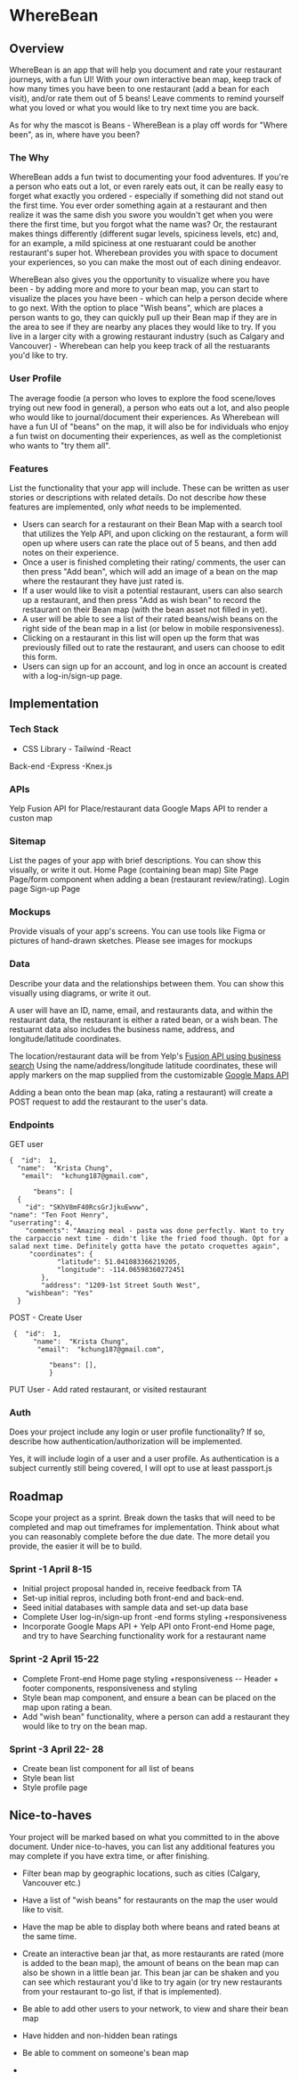 # WhereBean

## Overview

WhereBean is an app that will help you document and rate your restaurant journeys, with a fun UI! With your own interactive bean map, keep track of how many times you have been to one restaurant (add a bean for each visit), and/or rate them out of 5 beans! Leave comments to remind yourself what you loved or what you would like to try next time you are back. 

As for why the mascot is Beans - WhereBean is a play off words for "Where been", as in, where have you been?

### The Why 
WhereBean adds a fun twist to documenting your food adventures. If you're a person who eats out a lot, or even rarely eats out, it can be really easy to forget what exactly you ordered - especially if something did not stand out the first time. You ever order something again at a restaurant and then realize it was the same dish you swore you wouldn't get when you were there  the first time, but you forgot what the name was? Or, the restaurant makes things differently (different sugar levels, spiciness levels, etc) and, for an example,  a mild spiciness at one restuarant could be another restaurant's super hot. Wherebean provides you with space to document your experiences, so you can make the most out of each dining endeavor. 

WhereBean also gives you the opportunity to visualize where you have been - by adding more and more to your bean map, you can start to visualize the places you have been - which can help a person decide where to go next. With the option to place "Wish beans", which are places a person wants to go, they can quickly pull up their Bean map if they are in the area to see if they are nearby any places they would like to try. If you live in a larger city with a growing restaurant industry (such as Calgary and Vancouver) - Wherebean can help you keep track of all the restuarants you'd like to try.


### User Profile

The average foodie (a person who loves to explore the food scene/loves trying out new food in general), a person who eats out a lot, and also people who would like to journal/document their experiences. As Wherebean will have a fun UI of "beans" on the map, it will also be for individuals who enjoy a fun twist on documenting their experiences, as well as the completionist who wants to "try them all". 


### Features

List the functionality that your app will include. These can be written as user stories or descriptions with related details. Do not describe _how_ these features are implemented, only _what_ needs to be implemented.

 - Users can search for a restaurant on their Bean Map with a search tool that utilizes the Yelp API, and upon clicking on the restaurant, a form will open up where users can rate the place out of 5 beans, and then add notes on their experience. 
 - Once a user is finished completing their rating/ comments, the user can then press "Add bean", which will add an image of a bean on the map where the restaurant they have just rated is. 
 -  If a user would like to visit a potential restaurant, users can also search up a restaurant, and then press "Add as wish bean" to record the restaurant on their Bean map (with the bean asset not filled in yet).
 -  A user will be able to see a list of their rated beans/wish beans on the right side of the bean map in a list (or below in mobile responsiveness).
 -  Clicking on a restaurant in this list will open up the form that was previously filled out to rate the restaurant, and users can choose to edit this form.
 -  Users can sign up for an account, and log in once an account is created with a log-in/sign-up page.
## Implementation

### Tech Stack

- CSS Library - Tailwind
-React 

 Back-end
-Express
-Knex.js 


### APIs

Yelp Fusion API for Place/restaurant data
Google Maps API to render a custon map

### Sitemap

List the pages of your app with brief descriptions. You can show this visually, or write it out.
Home Page (containing bean map)
Site Page
Page/form component when adding a bean (restaurant review/rating).
Login page
Sign-up Page


### Mockups

Provide visuals of your app's screens. You can use tools like Figma or pictures of hand-drawn sketches.
Please see images for mockups
### Data

Describe your data and the relationships between them. You can show this visually using diagrams, or write it out. 

A user will have an ID, name, email, and restaurants data, and within the restaurant data, the restaurant is either a rated bean, or a wish bean. The restuarnt data also includes the business name, address, and longitude/latitude coordinates.

The location/restaurant data will be from Yelp's [Fusion API using business search](https://docs.developer.yelp.com/reference/v3_business_search)
Using the name/address/longitude latitude coordinates, these will apply markers on the map supplied from the customizable  [Google Maps API](https://developers.google.com/maps/documentation/javascript/overview)

Adding a bean onto the bean map (aka, rating a restaurant) will create a POST request to add the restaurant to the user's data.

### Endpoints

GET user

    {  "id":  1, 
      "name":  "Krista Chung", 
       "email":  "kchung187@gmail.com",  
  
          "beans": [
      {
        "id": "SKhV8mF40RcsGrJjkuEwvw",
    "name": "Ten Foot Henry",
    "userrating": 4,
        "comments": "Amazing meal - pasta was done perfectly. Want to try the carpaccio next time - didn't like the fried food though. Opt for a salad next time. Definitely gotta have the potato croquettes again",
         "coordinates": {
                "latitude": 51.041083366219205,
                "longitude": -114.06598360272451
            },
            "address": "1209-1st Street South West",
        "wishbean": "Yes"
      }

POST - Create User 

     {  "id":  1, 
          "name":  "Krista Chung", 
           "email":  "kchung187@gmail.com",  
      
              "beans": [],
              }

PUT User - Add rated restaurant, or visited restaurant


### Auth

Does your project include any login or user profile functionality? If so, describe how authentication/authorization will be implemented.

Yes, it will include login of a user and a user profile. As authentication is a subject currently still being covered, I will opt to use at least passport.js 

## Roadmap

Scope your project as a sprint. Break down the tasks that will need to be completed and map out timeframes for implementation. Think about what you can reasonably complete before the due date. The more detail you provide, the easier it will be to build.

### Sprint -1 April 8-15
- Initial project proposal handed in, receive feedback from TA
- Set-up initial repros, including both front-end and back-end. 
- Seed initial databases with sample data and set-up data base
- Complete User log-in/sign-up front -end forms styling +responsiveness
- Incorporate Google Maps API + Yelp API onto Front-end Home page, and try to have Searching functionality work for a restaurant name
### Sprint -2 April 15-22
- Complete Front-end Home page styling +responsiveness
-- Header + footer components, responsiveness and styling
- Style bean map component, and ensure a bean can be placed on the map upon rating a bean.
- Add "wish bean" functionality, where a person can add a restaurant they would like to try on the bean map.

### Sprint -3 April 22- 28
- Create bean list component for all list of beans
- Style bean list
- Style profile page
  
## Nice-to-haves

Your project will be marked based on what you committed to in the above document. Under nice-to-haves, you can list any additional features you may complete if you have extra time, or after finishing.

- Filter bean map by geographic locations, such as cities (Calgary, Vancouver etc.)
- Have a list of "wish beans" for restaurants on the map the user would like to visit.
- Have the map be able to display both where beans and rated beans at the same time.
- Create an interactive bean jar that, as more restaurants are rated (more is added to the bean map), the amount of beans on the bean map can also be shown in a little bean jar. This bean jar can be shaken and you can see which restaurant you'd like to try again (or try new restaurants from your restaurant to-go list, if that is implemented).

- Be able to add other users to your network, to view and share their bean map
- Have hidden and non-hidden bean ratings
- Be able to comment on someone's bean map
-
